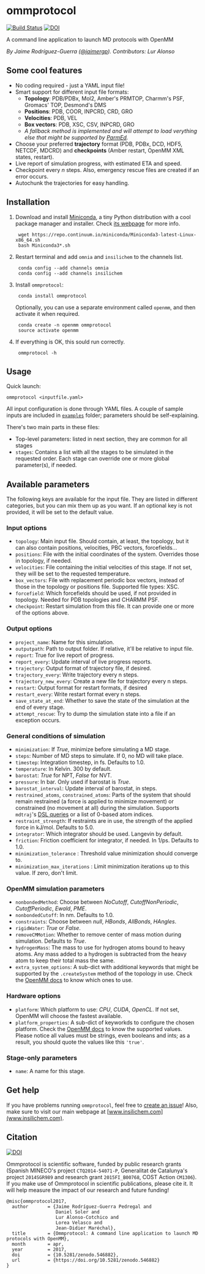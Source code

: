 ommprotocol
===========

[![Build Status](https://travis-ci.org/insilichem/ommprotocol.svg?branch=master)](https://travis-ci.org/insilichem/ommprotocol)
[![DOI](https://zenodo.org/badge/50431234.svg)](https://zenodo.org/badge/latestdoi/50431234)

A command line application to launch MD protocols with OpenMM

*By Jaime Rodríguez-Guerra ([@jaimergp](https://github.com/jaimergp)). Contributors: Lur Alonso*

Some cool features
------------------

+ No coding required - just a YAML input file!
+ Smart support for different input file formats:
  + __Topology__: PDB/PDBx, Mol2, Amber's PRMTOP, Charmm's PSF, Gromacs' TOP, Desmond's DMS
  + __Positions__: PDB, COOR, INPCRD, CRD, GRO
  + __Velocities__: PDB, VEL
  + __Box vectors__: PDB, XSC, CSV, INPCRD, GRO
  + *A fallback method is implemented and will attempt to load verything else that might be supported by [ParmEd](http://parmed.github.io/ParmEd/html/index.html).*
+ Choose your preferred **trajectory** format (PDB, PDBx, DCD, HDF5, NETCDF, MDCRD) and **checkpoints** (Amber restart, OpenMM XML states, restart).
+ Live report of simulation progress, with estimated ETA and speed.
+ Checkpoint every *n* steps. Also, emergency rescue files are created if an error occurs.
+ Autochunk the trajectories for easy handling.

Installation
------------

1. Download and install [Miniconda](http://conda.pydata.org/miniconda.html), a tiny Python distribution with a cool package manager and installer. Check [its webpage](http://conda.pydata.org/docs/) for more info.

        wget https://repo.continuum.io/miniconda/Miniconda3-latest-Linux-x86_64.sh
        bash Miniconda3*.sh

2. Restart terminal and add `omnia` and `insilichem` to the channels list.

        conda config --add channels omnia
        conda config --add channels insilichem

3. Install `ommprotocol`:

        conda install ommprotocol

    Optionally, you can use a separate environment called `openmm`, and then activate it when required.

        conda create -n openmm ommprotocol
        source activate openmm

4. If everything is OK, this sould run correctly.

        ommprotocol -h

Usage
-----

Quick launch:

    ommprotocol <inputfile.yaml>

All input configuration is done through YAML files. A couple of sample inputs are included in [`examples`](examples/) folder; parameters should be self-explaining.

There's two main parts in these files:

* Top-level parameters: listed in next section, they are common for all stages
* `stages`: Contains a list with all the stages to be simulated in the requested order. Each stage can override one or more global parameter(s), if needed.


Available parameters
--------------------

The following keys are available for the input file. They are listed in different categories, but you can mix them up as you want. If an optional key is not provided, it will be set to the default value.

### Input options

- `topology`: Main input file. Should contain, at least, the topology, but it can also contain positions, velocities, PBC vectors, forcefields...
- `positions`: File with the initial coordinates of the system. Overrides those in topology, if needed.
- `velocities`: File containing the initial velocities of this stage. If not set, they will be set to the requested temperature.
- `box_vectors`: File with replacement periodic box vectors, instead of those in the topology or positions file. Supported file types: XSC.
- `forcefield`: Which forcefields should be used, if not provided in topology. Needed for PDB topologies and CHARMM PSF.
- `checkpoint`: Restart simulation from this file. It can provide one or more of the options above.

### Output options

- `project_name`: Name for this simulation.
- `outputpath`: Path to output folder. If relative, it'll be relative to input file.
- `report`: True for live report of progress.
- `report_every`: Update interval of live progress reports.
- `trajectory`: Output format of trajectory file, if desired.
- `trajectory_every`: Write trajectory every n steps.
- `trajectory_new_every`: Create a new file for trajectory every n steps.
- `restart`: Output format for restart formats, if desired
- `restart_every`: Write restart format every n steps.
- `save_state_at_end`: Whether to save the state of the simulation at the end of every stage.
- `attempt_rescue`: Try to dump the simulation state into a file if an exception occurs.

### General conditions of simulation

- `minimization`: If *True*, minimize before simulating a MD stage.
- `steps`: Number of MD steps to simulate. If 0, no MD will take place.
- `timestep`: Integration timestep, in fs. Defaults to 1.0.
- `temperature`: In Kelvin. 300 by default.
- `barostat`: *True* for NPT, *False* for NVT.
- `pressure`: In bar. Only used if barostat is *True*.
- `barostat_interval`: Update interval of barostat, in steps.
- `restrained_atoms`, `constrained_atoms`: Parts of the system that should remain restrained (a force is applied to minimize movement) or constrained (no movement at all) during the simulation. Supports `mdtraj`'s [DSL queries](http://mdtraj.org/latest/atom_selection.html) or a list of 0-based atom indices.
- `restraint_strength`: If restraints are in use, the strength of the applied force in kJ/mol. Defaults to 5.0.
- `integrator`: Which integrator should be used. Langevin by default.
- `friction`: Friction coefficient for integrator, if needed. In 1/ps. Defaults to 1.0.
- `minimization_tolerance` : Threshold value minimization should converge to.
- `minimization_max_iterations` : Limit minimization iterations up to this value. If zero, don't limit.

### OpenMM simulation parameters

- `nonbondedMethod`: Choose between *NoCutoff*, *CutoffNonPeriodic*, *CutoffPeriodic*, *Ewald*, *PME*.
- `nonbondedCutoff`: In nm. Defaults to 1.0.
- `constraints`: Choose between *null*, *HBonds*, *AllBonds*, *HAngles*.
- `rigidWater`: *True* or *False*.
- `removeCMMotion`: Whether to remove center of mass motion during simulation. Defaults to *True*.
- `hydrogenMass`: The mass to use for hydrogen atoms bound to heavy atoms. Any mass added to a hydrogen is subtracted from the heavy atom to keep their total mass the same.
- `extra_system_options`: A sub-dict with additional keywords that might be supported by the `.createSystem` method of the topology in use. Check the [OpenMM docs](http://docs.openmm.org/7.1.0/api-python/app.html#loaders-and-setup) to know which ones to use.

### Hardware options

- `platform`: Which platform to use: *CPU*, *CUDA*, *OpenCL*. If not set, OpenMM will choose the fastest available.
- `platform_properties`: A sub-dict of keyworkds to configure the chosen platform. Check the [OpenMM docs](http://docs.openmm.org/7.1.0/api-python/generated/simtk.openmm.openmm.Platform.html#simtk.openmm.openmm.Platform) to know the supported values. Please notice all values must be strings, even booleans and ints; as a result, you should quote the values like this `'true'`.

### Stage-only parameters

- `name`: A name for this stage.

## Get help

If you have problems running `ommprotocol`, feel free to [create an issue](https://github.com/insilichem/ommprotocol/issues)! Also, make sure to visit our main webpage at [www.insilichem.com](www.insilichem.com).

## Citation

[![DOI](https://zenodo.org/badge/50431234.svg)](https://zenodo.org/badge/latestdoi/50431234)

Ommprotocol is scientific software, funded by public research grants (Spanish MINECO's project ``CTQ2014-54071-P``, Generalitat de Catalunya's project ``2014SGR989`` and research grant ``2015FI_B00768``, COST Action ``CM1306``). If you make use of Ommprotocol in scientific publications, please cite it. It will help measure the impact of our research and future funding!

```
@misc{ommprotocol2017,
  author       = {Jaime Rodríguez-Guerra Pedregal and
                  Daniel Soler and
                  Lur Alonso-Cotchico and
                  Lorea Velasco and
                  Jean-Didier Maréchal},
  title        = {Ommprotocol: A command line application to launch MD protocols with OpenMM},
  month        = apr,
  year         = 2017,
  doi          = {10.5281/zenodo.546882},
  url          = {https://doi.org/10.5281/zenodo.546882}
}
```
